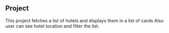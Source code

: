 ## Project 

This project fetches a list of hotels and displays them in a list of cards
Also user can see hotel location and filter the list. 
